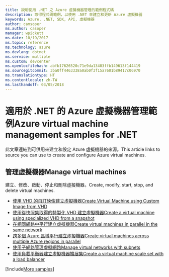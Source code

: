 ```yaml
---
title: 說明使用 .NET 之 Azure 虛擬機器管理的範例程式碼
description: 取得程式碼範例，以使用 .NET 來建立和更新 Azure 虛擬機器
keywords: Azure, .NET, SDK, API, 虛擬機器
author: camsoper
ms.author: casoper
manager: wpickett
ms.date: 10/19/2017
ms.topic: reference
ms.technology: azure
ms.devlang: dotnet
ms.service: multiple
ms.custom: devcenter
ms.openlocfilehash: abfb17626520c71e9da13403ffb149613f144419
ms.sourcegitcommit: 3ba0ff4463338a0ab0f3f15a7601b89417c06970
ms.translationtype: HT
ms.contentlocale: zh-TW
ms.lasthandoff: 03/05/2018
---
```

# <a name="azure-virtual-machine-management-samples-for-net"></a><span data-ttu-id="70840-104">適用於 .NET 的 Azure 虛擬機器管理範例</span><span class="sxs-lookup"><span data-stu-id="70840-104">Azure virtual machine management samples for .NET</span></span>

<span data-ttu-id="70840-105">此文章連結到可供用來建立和設定 Azure 虛擬機器的來源。</span><span class="sxs-lookup"><span data-stu-id="70840-105">This article links to source you can use to create and configure Azure virtual machines.</span></span>

## <a name="manage-virtual-machines"></a><span data-ttu-id="70840-106">管理虛擬機器</span><span class="sxs-lookup"><span data-stu-id="70840-106">Manage virtual machines</span></span>

<span data-ttu-id="70840-107">建立、修改、啟動、停止和刪除虛擬機器。</span><span class="sxs-lookup"><span data-stu-id="70840-107">Create, modify, start, stop, and delete virtual machines.</span></span>

* [<span data-ttu-id="70840-108">使用 VHD 的自訂映像建立虛擬機器</span><span class="sxs-lookup"><span data-stu-id="70840-108">Create Virtual Machine using Custom Image from VHD</span></span>](https://github.com/Azure-Samples/managed-disk-dotnet-create-virtual-machine-using-custom-image-from-VHD)
* [<span data-ttu-id="70840-109">使用從快照集取得的特製化 VHD 建立虛擬機器</span><span class="sxs-lookup"><span data-stu-id="70840-109">Create a virtual machine using specialized VHD from a snapshot</span></span>](https://github.com/Azure-Samples/managed-disk-dotnet-create-virtual-machine-using-specialized-disk-from-snapshot)
* [<span data-ttu-id="70840-110">在相同網路中平行建立虛擬機器</span><span class="sxs-lookup"><span data-stu-id="70840-110">Create virtual machines in parallel in the same network</span></span>](https://github.com/Azure-Samples/compute-dotnet-manage-virtual-machines-with-network-in-parallel)
* [<span data-ttu-id="70840-111">跨多個 Azure 區域平行建立虛擬機器</span><span class="sxs-lookup"><span data-stu-id="70840-111">Create virtual machines across multiple Azure regions in parallel</span></span>](https://github.com/Azure-Samples/compute-dotnet-create-virtual-machines-across-regions-in-parallel)
* [<span data-ttu-id="70840-112">使用子網路管理虛擬網路</span><span class="sxs-lookup"><span data-stu-id="70840-112">Manage virtual networks with subnets</span></span>](https://github.com/Azure-Samples/network-dotnet-manage-virtual-network)
* [<span data-ttu-id="70840-113">使用負載平衡器建立虛擬機器擴展集</span><span class="sxs-lookup"><span data-stu-id="70840-113">Create a virtual machine scale set with a load balancer</span></span>](https://github.com/Azure-Samples/compute-dotnet-manage-virtual-machine-scale-sets)

[!include[More samples](includes/more-samples.md)]
